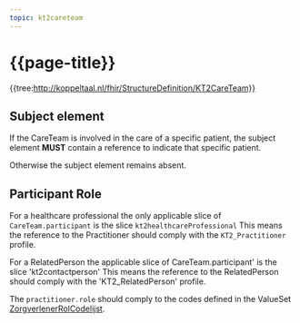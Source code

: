 ```yaml
---
topic: kt2careteam
---
```

# {{page-title}}

{{tree:http://koppeltaal.nl/fhir/StructureDefinition/KT2CareTeam}}

## Subject element

If the CareTeam is involved in the care of a specific patient, the subject element __MUST__ contain a reference to indicate that specific patient.

Otherwise the subject element remains absent.

## Participant Role

For a healthcare professional the only applicable slice of `CareTeam.participant` is the slice `kt2healthcareProfessional` 
This means the reference to the Practitioner should comply with the `KT2_Practitioner` profile.

For a RelatedPerson the applicable slice  of CareTeam.participant' is the slice 'kt2contactperson'
This means the reference to the RelatedPerson should comply with the 'KT2_RelatedPerson' profile.


The `practitioner.role` should comply to the codes defined in the ValueSet [ZorgverlenerRolCodelijst](https://simplifier.net/nictiz-r4-zib2020/2.16.840.1.113883.2.4.3.11.60.40.2.17.1.5--20200901000000).
